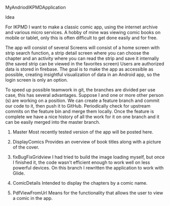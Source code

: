 MyAndriodIKPMDApplication

Idea

For IKPMD I want to make a classic comic app, using the internet archive and various micro services. A hobby of mine was viewing comic books on mobile or tablet, only this is often difficult to get done easily and for free.

The app will consist of several Screens will consist of a home screen with strip search function, a strip detail screen where you can choose the chapter and an activity where you can read the strip and save it internally (the saved strip can be viewed in the favorites screen) Users are authorized data is stored in firebase. The goal is to make the app as accessible as possible, creating insightful visualization of data in an Android app, so the login screen is only an option.





To speed up possible teamwork in git, the branches are divided per use case, this has several advantages. Suppose I and one or more other person (s) are working on a position. We can create a feature branch and commit our code to it, then push it to GitHub. Periodically check for upstream commits on the feature bin and merge them locally. Once the feature is complete we have a nice history of all the work for it on one branch and it can be easily merged into the master branch.

1. Master
Most recently tested version of the app will be posted here.

2. DisplayComics
Provides an overview of book titles along with a picture of the cover.

3. fixBugFixGridview
I had tried to build the image loading myself, but once I finished it, the code wasn't efficient enough to work well on less powerful devices. On this branch I rewritten the application to work with Glide.

4. ComicDetails
Intended to display the chapters by a comic name.

5. PdfViewFromUrl
Means for the functionality that allows the user to view a comic in the app.
